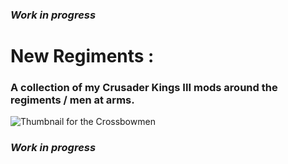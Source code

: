 ### *Work in progress*  
  
# New Regiments :
### A collection of my Crusader Kings III mods around the regiments / men at arms.
  
![Thumbnail for the Crossbowmen](https://github.com/ImMorph/CK3_Regiments/blob/main/images/thumbnails/others/repo_thumbnail_1.jpg?raw=true)  
  
### *Work in progress*  
  
